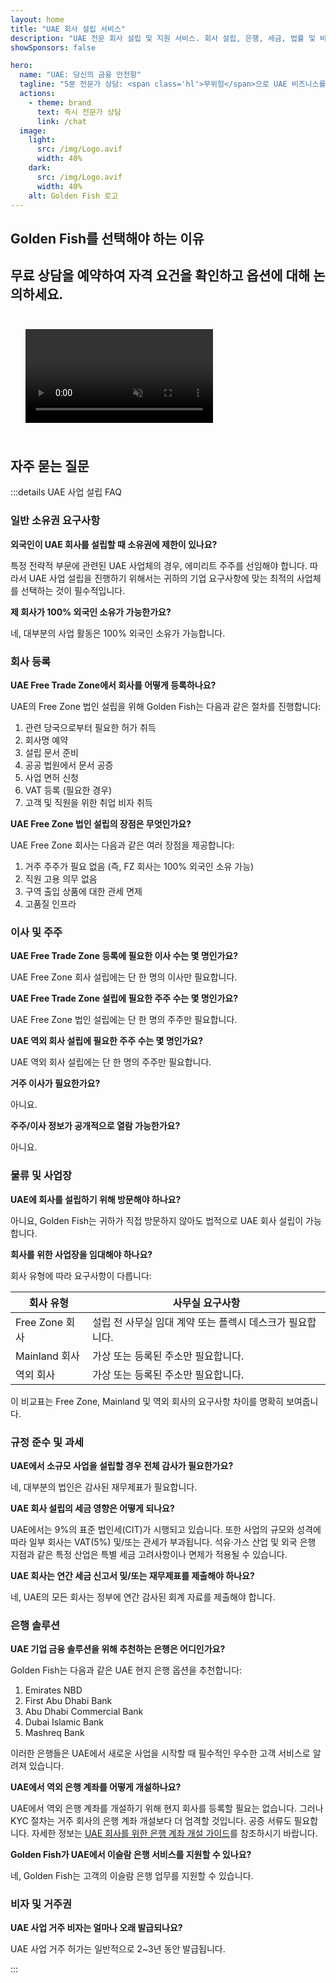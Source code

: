 ```yaml
---
layout: home
title: "UAE 회사 설립 서비스"
description: "UAE 전문 회사 설립 및 지원 서비스. 회사 설립, 은행, 세금, 법률 및 비자 솔루션. 승인 후 지불."
showSponsors: false

hero:
  name: "UAE: 당신의 금융 안전항"
  tagline: "5분 전문가 상담: <span class='hl'>무위험</span>으로 UAE 비즈니스를 설립하는 방법 알아보기"
  actions:
    - theme: brand
      text: 즉시 전문가 상담
      link: /chat
  image:
    light:
      src: /img/Logo.avif
      width: 40%
    dark:
      src: /img/Logo.avif
      width: 40%
    alt: Golden Fish 로고
---
```


<FeatureBlock :card="{
  title: '회사 설립 가이드',
  details: '**Free Zone, Offshore, Mainland, Branch** 회사 설립 완벽 가이드. \n\n* Free Zone과 Mainland에서 100% 외국인 소유권 가능\n* 낮은 세율 - 9% 법인세만 적용\n* 환율 통제 없음 - 쉬운 자본 송금\n\n[자세히 보기](/uae-business/offer/company-registration/)',
  link: '/uae-business/offer/company-registration/',
  src: {
    light: '/img/iStock-2051326997.avif',
    dark: '/img/iStock-1448478309.jpg',
    width: '100%'
  },
  inversion: false
}" />

<FeatureBlock :card="{
  title: '은행 솔루션',
  details: 'UAE의 신뢰할 수 있는 은행에서 비즈니스 또는 개인 계좌를 쉽게 개설하세요. \n\n* 정부 승인을 위한 종합 PRO 서비스\n* 완벽한 은행 패키지 설정\n* **96% 성공률**\n\n[자세히 보기](/uae-business/offer/banking/)',
  link: '/uae-business/offer/banking/',
  src: {
    light: '/img/iStock-2153786564.avif',
    dark: '/img/iStock-2166793628.avif',
    width: '100%'
  },
  inversion: true
}" />

<FeatureBlock :card="{
  title: 'Golden Visa 및 거주권',
  details: '원활한 신청 절차로 장기 거주를 위한 UAE **Golden Visa** 취득. \n\n* **6개월마다 UAE 입국 불필요**\n* 자격 조건 유지 시 갱신 가능한 10년 유효 기간\n* 92% 성공률\n\n[자세히 보기](/uae-business/offer/golden-visa/)',
  link: '/uae-business/offer/golden-visa/',
  src: {
    light: '/img/iStock-1312241253.avif',
    dark: '/img/ILONMASKID.webp',
    width: '100%'
  },
  inversion: false
}" />

<FeatureCards :features="[
  {
    title: '규정 준수 서비스',
    details: '전문가들이 ESR 보고서와 UBO 신고를 포함한 복잡한 UAE 규제 요건을 안내해드립니다.',
    items: [],
    linkText: '자세히 보기',
    link: '/uae-business/company-registration/Protect-Your-Business',
    icon: {
      light: '/img/iStock-1299393716.avif',
      dark: '/img/iStock-2149731304.avif',
      alt: '규정 준수 서비스'
    }
  },
  {
    title: '법인세 및 부가가치세',
    details: '연방세무청(FTA)의 법인세 및 부가가치세 의무를 준수하도록 전문가 조언을 제공합니다.',
    items: [],
    linkText: '자세히 보기',
    link: '/uae-business/company-registration/accounting-legal',
    icon: {
      light: '/img/iStock-1018285934.avif',
      dark: '/img/iStock-584576538.avif',
      alt: '세무 서비스'
    }
  },
  {
    title: '법률 서비스',
    details: 'M&A, 기업 구조조정, 자금 조달, 분쟁 해결에 관한 UAE 법률 자문을 제공합니다.',
    items: [],
    linkText: '자세히 보기',
    link: '/uae-business/company-registration/Protect-Your-Business',
    icon: {
      light: '/img/iStock-650045508.avif',
      dark: '/img/iStock-1498627598.avif',
      alt: '법률 서비스'
    }
  },
  {
    title: '회계 및 급여',
    details: '회계사들이 장부 기장, 조정, 급여, 감사 지원을 포함한 재무를 관리하여 채용 비용을 절감합니다.',
    items: [],
    linkText: '자세히 보기',
    link: '/resources/contacts',
    icon: {
      light: '/img/iStock-1022793868.avif',
      dark: '/img/iStock-1320130292.jpg',
      alt: '회계 서비스'
    }
  },
]" />

## Golden Fish를 선택해야 하는 이유

<BenefitsList :features="[
  {
    icon: '🏢',
    title: 'UAE 현지 전문성',
    text: '두바이의 전담 전문가들이 모든 과정을 전문적으로 안내해드립니다.'
  },
  {
    icon: '📊',
    title: '입증된 성공률',
    text: '프리미엄 처리를 통해 발급된 수백 건의 비자, 은행 계좌, 회사 등록에서 90% 이상의 승인률을 기록했습니다.'
  },
  {
    icon: '💸',
    title: '**성공 기반 수수료**',
    text: '[승인 후에만 지불](/uae-business/benefits/success-based-fees). 숨겨진 비용 없는 완벽한 투명성.'
  },
]" />

## 무료 상담을 예약하여 자격 요건을 확인하고 옵션에 대해 논의하세요.

<video autoplay muted playsinline style="padding: 24px">
  <source src="/img/iStock-2185906461.mp4" type="video/mp4">
</video>

<ContactFormModalNav buttonText="전문가와 상담하기" formStyle="display: block; margin: 1rem auto;"/>

## 자주 묻는 질문

:::details UAE 사업 설립 FAQ

### 일반 소유권 요구사항

**외국인이 UAE 회사를 설립할 때 소유권에 제한이 있나요?**

특정 전략적 부문에 관련된 UAE 사업체의 경우, 에미리트 주주를 선임해야 합니다. 따라서 UAE 사업 설립을 진행하기 위해서는 귀하의 기업 요구사항에 맞는 최적의 사업체를 선택하는 것이 필수적입니다.

**제 회사가 100% 외국인 소유가 가능한가요?**

네, 대부분의 사업 활동은 100% 외국인 소유가 가능합니다.

### 회사 등록

**UAE Free Trade Zone에서 회사를 어떻게 등록하나요?**

UAE의 Free Zone 법인 설립을 위해 Golden Fish는 다음과 같은 절차를 진행합니다:

1. 관련 당국으로부터 필요한 허가 취득
2. 회사명 예약
3. 설립 문서 준비
4. 공공 법원에서 문서 공증
5. 사업 면허 신청
6. VAT 등록 (필요한 경우)
7. 고객 및 직원을 위한 취업 비자 취득

**UAE Free Zone 법인 설립의 장점은 무엇인가요?**

UAE Free Zone 회사는 다음과 같은 여러 장점을 제공합니다:

1. 거주 주주가 필요 없음 (즉, FZ 회사는 100% 외국인 소유 가능)
2. 직원 고용 의무 없음
3. 구역 출입 상품에 대한 관세 면제
4. 고품질 인프라

### 이사 및 주주

**UAE Free Trade Zone 등록에 필요한 이사 수는 몇 명인가요?**

UAE Free Zone 회사 설립에는 단 한 명의 이사만 필요합니다.

**UAE Free Trade Zone 설립에 필요한 주주 수는 몇 명인가요?**

UAE Free Zone 법인 설립에는 단 한 명의 주주만 필요합니다.

**UAE 역외 회사 설립에 필요한 주주 수는 몇 명인가요?**

UAE 역외 회사 설립에는 단 한 명의 주주만 필요합니다.

**거주 이사가 필요한가요?**

아니요.

**주주/이사 정보가 공개적으로 열람 가능한가요?**

아니요.

### 물류 및 사업장

**UAE에 회사를 설립하기 위해 방문해야 하나요?**

아니요, Golden Fish는 귀하가 직접 방문하지 않아도 법적으로 UAE 회사 설립이 가능합니다.

**회사를 위한 사업장을 임대해야 하나요?**

회사 유형에 따라 요구사항이 다릅니다:

| 회사 유형 | 사무실 요구사항 |
| ----------------- | --------------------------------------------------------------------------------------- |
| Free Zone 회사 | 설립 전 사무실 임대 계약 또는 플렉시 데스크가 필요합니다. |
| Mainland 회사 | 가상 또는 등록된 주소만 필요합니다. |
| 역외 회사 | 가상 또는 등록된 주소만 필요합니다. |

이 비교표는 Free Zone, Mainland 및 역외 회사의 요구사항 차이를 명확히 보여줍니다.

### 규정 준수 및 과세

**UAE에서 소규모 사업을 설립할 경우 전체 감사가 필요한가요?**

네, 대부분의 법인은 감사된 재무제표가 필요합니다.

**UAE 회사 설립의 세금 영향은 어떻게 되나요?**

UAE에서는 9%의 표준 법인세(CIT)가 시행되고 있습니다. 또한 사업의 규모와 성격에 따라 일부 회사는 VAT(5%) 및/또는 관세가 부과됩니다. 석유·가스 산업 및 외국 은행 지점과 같은 특정 산업은 특별 세금 고려사항이나 면제가 적용될 수 있습니다.

**UAE 회사는 연간 세금 신고서 및/또는 재무제표를 제출해야 하나요?**

네, UAE의 모든 회사는 정부에 연간 감사된 회계 자료를 제출해야 합니다.

### 은행 솔루션

**UAE 기업 금융 솔루션을 위해 추천하는 은행은 어디인가요?**

Golden Fish는 다음과 같은 UAE 현지 은행 옵션을 추천합니다:

1. Emirates NBD
2. First Abu Dhabi Bank
3. Abu Dhabi Commercial Bank
4. Dubai Islamic Bank
5. Mashreq Bank

이러한 은행들은 UAE에서 새로운 사업을 시작할 때 필수적인 우수한 고객 서비스로 알려져 있습니다.

**UAE에서 역외 은행 계좌를 어떻게 개설하나요?**

UAE에서 역외 은행 계좌를 개설하기 위해 현지 회사를 등록할 필요는 없습니다. 그러나 KYC 절차는 거주 회사의 은행 계좌 개설보다 더 엄격할 것입니다. 공증 서류도 필요합니다. 자세한 정보는 [UAE 회사를 위한 은행 계좌 개설 가이드](./uae-business/company-registration/banking)를 참조하시기 바랍니다.

**Golden Fish가 UAE에서 이슬람 은행 서비스를 지원할 수 있나요?**

네, Golden Fish는 고객의 이슬람 은행 업무를 지원할 수 있습니다.

### 비자 및 거주권

**UAE 사업 거주 비자는 얼마나 오래 발급되나요?**

UAE 사업 거주 허가는 일반적으로 2~3년 동안 발급됩니다.

:::